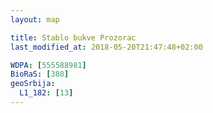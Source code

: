 ```yaml
---
layout: map

title: Stablo bukve Prozorac
last_modified_at: 2018-05-20T21:47:48+02:00

WDPA: [555588981]
BioRaS: [388]
geoSrbija:
  L1_182: [13]
---
```

